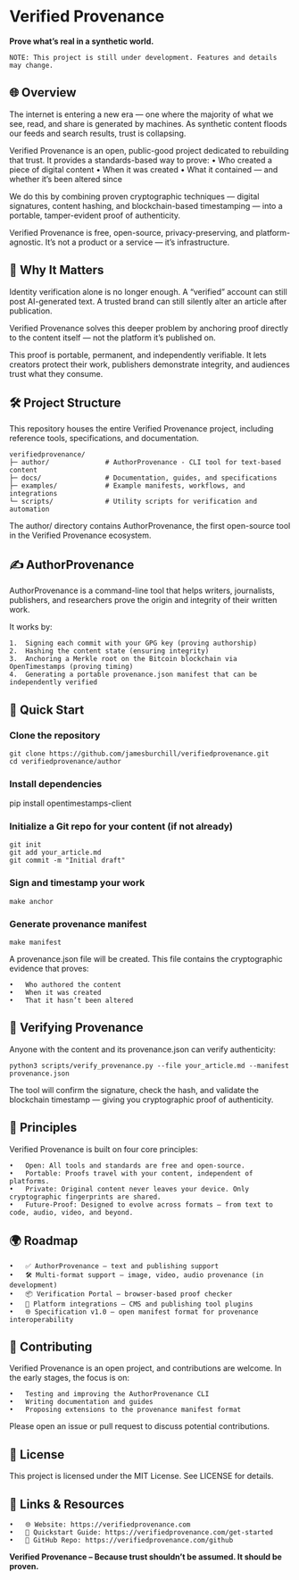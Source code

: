 # Verified Provenance

**Prove what’s real in a synthetic world.**

	NOTE: This project is still under development. Features and details may change.

## 🌐 Overview

The internet is entering a new era — one where the majority of what we see, read, and share is generated by machines. As synthetic content floods our feeds and search results, trust is collapsing.

Verified Provenance is an open, public-good project dedicated to rebuilding that trust. It provides a standards-based way to prove:
	•	Who created a piece of digital content
	•	When it was created
	•	What it contained — and whether it’s been altered since

We do this by combining proven cryptographic techniques — digital signatures, content hashing, and blockchain-based timestamping — into a portable, tamper-evident proof of authenticity.

Verified Provenance is free, open-source, privacy-preserving, and platform-agnostic. It’s not a product or a service — it’s infrastructure.

## 🧭 Why It Matters

Identity verification alone is no longer enough. A “verified” account can still post AI-generated text. A trusted brand can still silently alter an article after publication.

Verified Provenance solves this deeper problem by anchoring proof directly to the content itself — not the platform it’s published on.

This proof is portable, permanent, and independently verifiable. It lets creators protect their work, publishers demonstrate integrity, and audiences trust what they consume.

## 🛠️ Project Structure

This repository houses the entire Verified Provenance project, including reference tools, specifications, and documentation.
```
verifiedprovenance/
├─ author/              # AuthorProvenance - CLI tool for text-based content
├─ docs/                # Documentation, guides, and specifications
├─ examples/            # Example manifests, workflows, and integrations
└─ scripts/             # Utility scripts for verification and automation
```

The author/ directory contains AuthorProvenance, the first open-source tool in the Verified Provenance ecosystem.

## ✍️ AuthorProvenance

AuthorProvenance is a command-line tool that helps writers, journalists, publishers, and researchers prove the origin and integrity of their written work.

It works by:

	1.	Signing each commit with your GPG key (proving authorship)
	2.	Hashing the content state (ensuring integrity)
	3.	Anchoring a Merkle root on the Bitcoin blockchain via OpenTimestamps (proving timing)
	4.	Generating a portable provenance.json manifest that can be independently verified

## 🔧 Quick Start

### Clone the repository
```
git clone https://github.com/jamesburchill/verifiedprovenance.git
cd verifiedprovenance/author
```

### Install dependencies
pip install opentimestamps-client

### Initialize a Git repo for your content (if not already)
```
git init
git add your_article.md
git commit -m "Initial draft"
```

### Sign and timestamp your work
```make anchor```

### Generate provenance manifest
```make manifest```

A provenance.json file will be created. This file contains the cryptographic evidence that proves:

	•	Who authored the content
	•	When it was created
	•	That it hasn’t been altered

## 🧪 Verifying Provenance

Anyone with the content and its provenance.json can verify authenticity:

```
python3 scripts/verify_provenance.py --file your_article.md --manifest provenance.json
```

The tool will confirm the signature, check the hash, and validate the blockchain timestamp — giving you cryptographic proof of authenticity.

## 🔐 Principles

Verified Provenance is built on four core principles:

	•	Open: All tools and standards are free and open-source.
	•	Portable: Proofs travel with your content, independent of platforms.
	•	Private: Original content never leaves your device. Only cryptographic fingerprints are shared.
	•	Future-Proof: Designed to evolve across formats — from text to code, audio, video, and beyond.

## 🌍 Roadmap

	•	✅ AuthorProvenance – text and publishing support
	•	🛠️ Multi-format support – image, video, audio provenance (in development)
	•	📦 Verification Portal – browser-based proof checker
	•	🔌 Platform integrations – CMS and publishing tool plugins
	•	🌐 Specification v1.0 – open manifest format for provenance interoperability

## 🤝 Contributing

Verified Provenance is an open project, and contributions are welcome. In the early stages, the focus is on:

	•	Testing and improving the AuthorProvenance CLI
	•	Writing documentation and guides
	•	Proposing extensions to the provenance manifest format

Please open an issue or pull request to discuss potential contributions.

## 📜 License

This project is licensed under the MIT License. See LICENSE for details.

## 📡 Links & Resources

	•	🌐 Website: https://verifiedprovenance.com
	•	📘 Quickstart Guide: https://verifiedprovenance.com/get-started
	•	📂 GitHub Repo: https://verifiedprovenance.com/github

**Verified Provenance – Because trust shouldn’t be assumed. It should be proven.**
